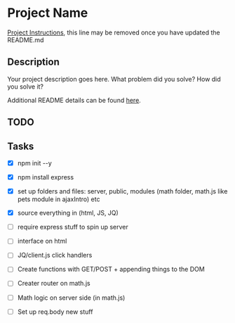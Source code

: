# Project Name

[Project Instructions](./INSTRUCTIONS.md), this line may be removed once you have updated the README.md

## Description

Your project description goes here. What problem did you solve? How did you solve it?

Additional README details can be found [here](https://github.com/PrimeAcademy/readme-template/blob/master/README.md).

## TODO

Tasks
---

- [x] npm init --y
- [x] npm install express
- [x] set up folders and files: server, public, modules (math folder, math.js like pets module in ajaxIntro) etc
- [x] source everything in (html, JS, JQ)
- [ ] require express stuff to spin up server
- [ ] interface on html
- [ ] JQ/client.js click handlers 
- [ ] Create functions with GET/POST + appending things to the DOM
- [ ] Creater router on math.js
- [ ] Math logic on server side (in math.js)
- [ ] Set up req.body new stuff

